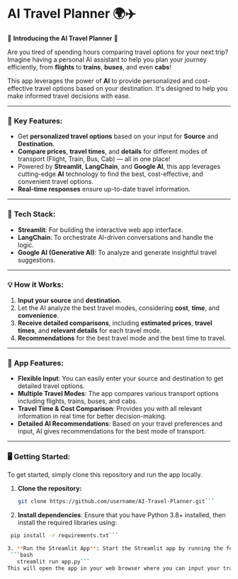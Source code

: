 # AI Travel Planner 🌍✈️

🚀 **Introducing the AI Travel Planner** 🚀

Are you tired of spending hours comparing travel options for your next trip? Imagine having a personal AI assistant to help you plan your journey efficiently, from **flights** to **trains**, **buses**, and even **cabs**!

This app leverages the power of **AI** to provide personalized and cost-effective travel options based on your destination. It's designed to help you make informed travel decisions with ease.

---

### 🌟 **Key Features:**
- Get **personalized travel options** based on your input for **Source** and **Destination**.
- **Compare prices**, **travel times**, and **details** for different modes of transport (Flight, Train, Bus, Cab) — all in one place!
- Powered by **Streamlit**, **LangChain**, and **Google AI**, this app leverages cutting-edge **AI** technology to find the best, cost-effective, and convenient travel options.
- **Real-time responses** ensure up-to-date travel information.

---

### 🔧 **Tech Stack:**
- **Streamlit**: For building the interactive web app interface.
- **LangChain**: To orchestrate AI-driven conversations and handle the logic.
- **Google AI (Generative AI)**: To analyze and generate insightful travel suggestions.

---

### 💡 **How it Works:**
1. **Input your source** and **destination**.
2. Let the AI analyze the best travel modes, considering **cost**, **time**, and **convenience**.
3. **Receive detailed comparisons**, including **estimated prices**, **travel times**, and **relevant details** for each travel mode.
4. **Recommendations** for the best travel mode and the best time to travel.

---

### 🎯 **App Features**:
- **Flexible Input**: You can easily enter your source and destination to get detailed travel options.
- **Multiple Travel Modes**: The app compares various transport options including flights, trains, buses, and cabs.
- **Travel Time & Cost Comparison**: Provides you with all relevant information in real time for better decision-making.
- **Detailed AI Recommendations**: Based on your travel preferences and input, AI gives recommendations for the best mode of transport.

---

### 🖥 **Getting Started:**
To get started, simply clone this repository and run the app locally.

1. **Clone the repository:**
   ```bash
   git clone https://github.com/username/AI-Travel-Planner.git```

2. **Install dependencies**: Ensure that you have Python 3.8+ installed, then install the required libraries using:
 ```bash
  pip install -r requirements.txt```

3. **Run the Streamlit App**: Start the Streamlit app by running the following command:
  ```bash
    streamlit run app.py```
This will open the app in your web browser where you can input your travel details.
 

